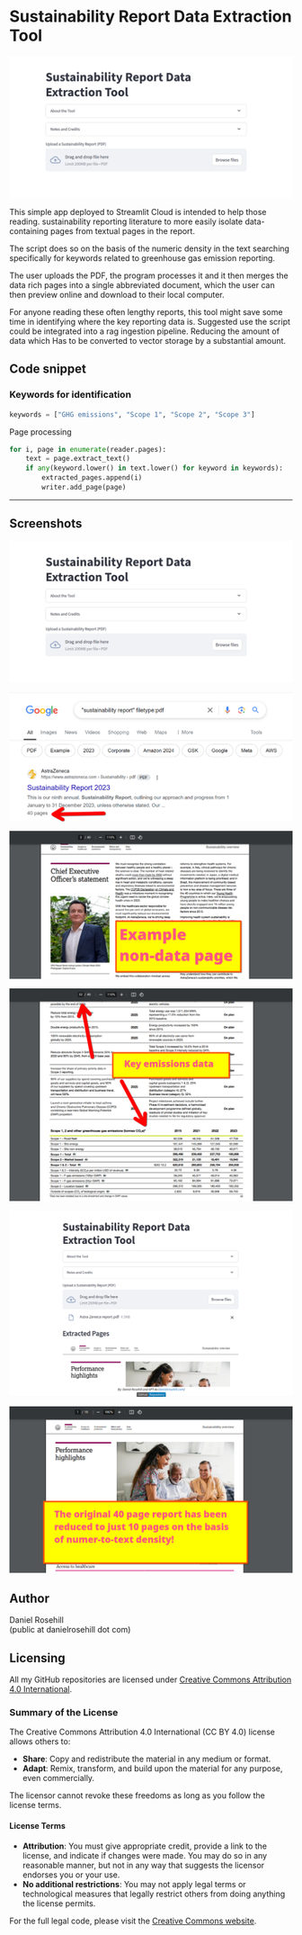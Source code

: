 # Sustainability Report Data Extraction Tool

![alt text](screenshots/v1/1.png)

This simple app deployed to Streamlit Cloud is intended to help those reading. sustainability reporting literature to more easily isolate data-containing pages from textual pages in the report. 

The script does so on the basis of the numeric density in the text searching specifically for keywords related to greenhouse gas emission reporting. 

The user uploads the PDF, the program processes it and it then merges the data rich pages into a single abbreviated document, which the user can then preview online and download to their local computer. 

For anyone reading these often lengthy reports, this tool might save some time in identifying where the key reporting data is. Suggested use the script could be integrated into a rag ingestion pipeline. Reducing the amount of data which  Has to be converted to vector storage by a substantial amount.  

## Code snippet

### Keywords for identification
```python
keywords = ["GHG emissions", "Scope 1", "Scope 2", "Scope 3"]
```

Page processing
```python
for i, page in enumerate(reader.pages):
    text = page.extract_text()
    if any(keyword.lower() in text.lower() for keyword in keywords):
        extracted_pages.append(i)
        writer.add_page(page)
```        
---

## Screenshots

![alt text](screenshots/v1/1.png)

![alt text](screenshots/v1/2.png)

![alt text](screenshots/v1/3.png)

![alt text](screenshots/v1/4.png)

![alt text](screenshots/v1/5.png)

![alt text](screenshots/v1/6.png)

## Author

Daniel Rosehill  
(public at danielrosehill dot com)

## Licensing

All my GitHub repositories are licensed under [Creative Commons Attribution 4.0 International](https://creativecommons.org/licenses/by/4.0/).

### Summary of the License
The Creative Commons Attribution 4.0 International (CC BY 4.0) license allows others to:
- **Share**: Copy and redistribute the material in any medium or format.
- **Adapt**: Remix, transform, and build upon the material for any purpose, even commercially.

The licensor cannot revoke these freedoms as long as you follow the license terms.

#### License Terms
- **Attribution**: You must give appropriate credit, provide a link to the license, and indicate if changes were made. You may do so in any reasonable manner, but not in any way that suggests the licensor endorses you or your use.
- **No additional restrictions**: You may not apply legal terms or technological measures that legally restrict others from doing anything the license permits.

For the full legal code, please visit the [Creative Commons website](https://creativecommons.org/licenses/by/4.0/legalcode).